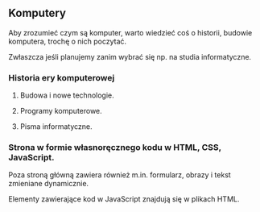 ## Komputery
<p> Aby zrozumieć czym są komputer, warto wiedzieć coś o historii, budowie komputera, trochę o nich poczytać. </p>
Zwłaszcza jeśli planujemy zanim wybrać się np. na studia informatyczne.

### Historia ery komputerowej

1. Budowa i nowe technologie.

2. Programy komputerowe.

3. Pisma informatyczne.

### Strona w formie własnoręcznego kodu w HTML, CSS, JavaScript.
<p> Poza stroną główną zawiera również m.in. formularz, obrazy i tekst zmieniane dynamicznie. </p>
<p> Elementy zawierające kod w JavaScript znajdują się w plikach HTML. </p>
